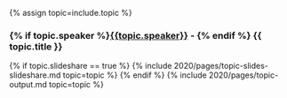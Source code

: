 {% assign topic=include.topic %}

<article class="b-topic anchor" id="{{ topic.id }}">
	<h3 class="b-topic__title">{% if topic.speaker %}<a href="/2020/speakers#{{ topic.id }}">{{topic.speaker}}</a> - {% endif %} {{ topic.title }}</h3>
	{% if topic.slideshare == true %}
    {% include 2020/pages/topic-slides-slideshare.md topic=topic %}
	{% endif %}
	{% include 2020/pages/topic-output.md topic=topic %}

</article>
